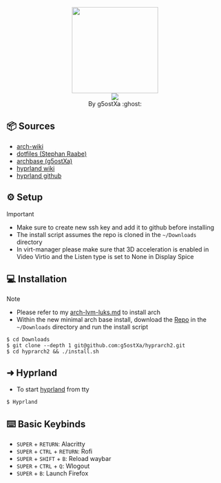 <div align="center">
    <img src="https://user-images.githubusercontent.com/25181517/186884156-e63da389-f3e1-4dca-a6c1-d76e886ba22a.png" width="200" height="200"/>
</div>

<div align="center">
    <img src="https://readme-typing-svg.demolab.com?font=Iosevka+Nerd+Font&weight=900&pause=1000&color=6791C9&background=0C0E0F00&center=true&vCenter=true&width=435&lines=Welcome to hyprarch2 !"/>
</div>

<div align="center">
By g5ostXa :ghost:
</div>

## 📦 Sources
- [arch-wiki](https://wiki.archlinux.org)
- [dotfiles (Stephan Raabe)](https://github.com/mylinuxforwork/dotfiles)
- [archbase (g5ostXa)](https://gist.github.com/g5ostXa/5f9255430996b9d77d6004d6d2308b4d)
- [hyprland wiki](https://wiki.hyprland.org)
- [hyprland github](https://github.com/hyprwm/Hyprland)

## ⚙️ Setup
> [!IMPORTANT]
> - Make sure to create new ssh key and add it to github before installing
> - The install script assumes the repo is cloned in the `~/Downloads` directory
> - In virt-manager please make sure that 3D acceleration is enabled in Video Virtio and the Listen type is set to None in Display Spice

## 💻 Installation
> [!NOTE]
> - Please refer to my [arch-lvm-luks.md](https://github.com/g5ostXa/hyprarch2/blob/master/docs/archbase/arch-lvm-luks.md) to install arch
> - Within the new minimal arch base install, download the [Repo](https://github.com/g5ostXa/hyprarch2) in the `~/Downloads` directory and run the install script
```
$ cd Downloads
$ git clone --depth 1 git@github.com:g5ostXa/hyprarch2.git
$ cd hyprarch2 && ./install.sh
```

## ➜ Hyprland 
- To start [hyprland](https://hyprland.org) from tty
```
$ Hyprland
```

## ⌨️ Basic Keybinds
- `SUPER` + `RETURN`: Alacritty
- `SUPER` + `CTRL` + `RETURN`: Rofi 
- `SUPER` + `SHIFT` + `B`: Reload waybar 
- `SUPER` + `CTRL` + `Q`: Wlogout
- `SUPER` + `B`: Launch Firefox

